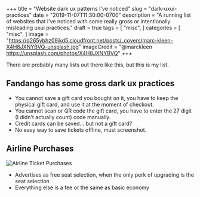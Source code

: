 +++
title = "Website dark ux patterns I've noticed"
slug = "dark-uxui-practices"
date = "2019-11-07T11:30:00-0700"
description = "A running list of websites that i've noticed with some really gross or intentionally misleading uxui practices."
draft = true
tags = [
    "misc",
]
categories = [
    "misc",
]
image = "https://d265ybhz09ikd5.cloudfront.net/posts/_covers/marc-kleen-X4H8JXNYBVQ-unsplash.jpg"
imageCredit = "@marckleen https://unsplash.com/photos/X4H8JXNYBVQ"
+++ 

There are probably many lists out there like this, but this is my list.

## Fandango has some gross dark ux practices

* You cannot save a gift card you bought on it, you have to keep the physical gift card, and use it at the moment of checkout.
* You cannot scan or QR code the gift card, you have to enter the 27 digit (I didn't actually count) code manually.
* Credit cards can be saved... but not a gift card?
* No easy way to save tickets offline, must screenshot.

## Airline Purchases

![Airline Ticket Purchases](https://d265ybhz09ikd5.cloudfront.net/posts/2019/11/darkux/google-american-airlines.png)
* Advertises as free seat selection, when the only perk of upgrading is the seat selection
* Everything else is a fee or the same as basic economy
